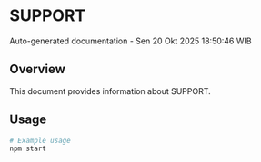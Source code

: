 # SUPPORT

Auto-generated documentation - Sen 20 Okt 2025 18:50:46 WIB

## Overview

This document provides information about SUPPORT.

## Usage

```bash
# Example usage
npm start
```
